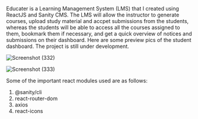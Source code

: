 Educater is a Learning Management System (LMS) that I created using ReactJS and Sanity CMS. The LMS will allow the instructor to generate courses, upload study material and accpet submissions from the students, whereas the students will be able to access all the courses assigned to them, bookmark them if necessary, and get a quick overview of notices and submissions on their dashboard. Here are some preview pics of the student dashboard. The project is still under development.


![Screenshot (332)](https://user-images.githubusercontent.com/76845396/183310016-756c02cd-b21f-4f90-97a8-393eb977502e.png)

![Screenshot (333)](https://user-images.githubusercontent.com/76845396/183310037-b2694a26-e8af-4895-aa72-d2b721e0184e.png)

Some of the important react modules used are as follows:
1) @sanity/cli
2) react-router-dom
3) axios
4) react-icons
